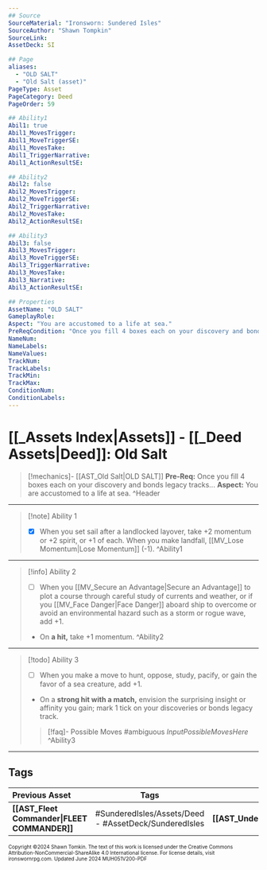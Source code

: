 ```yaml
---
## Source
SourceMaterial: "Ironsworn: Sundered Isles"
SourceAuthor: "Shawn Tompkin"
SourceLink: 
AssetDeck: SI

## Page
aliases:
  - "OLD SALT"
  - "Old Salt (asset)"
PageType: Asset
PageCategory: Deed
PageOrder: 59

## Ability1
Abil1: true
Abil1_MovesTrigger: 
Abil1_MoveTriggerSE: 
Abil1_MovesTake: 
Abil1_TriggerNarrative: 
Abil1_ActionResultSE: 

## Ability2
Abil2: false
Abil2_MovesTrigger: 
Abil2_MoveTriggerSE: 
Abil2_TriggerNarrative: 
Abil2_MovesTake: 
Abil2_ActionResultSE: 

## Ability3
Abil3: false
Abil3_MovesTrigger: 
Abil3_MoveTriggerSE: 
Abil3_TriggerNarrative: 
Abil3_MovesTake: 
Abil3_Narrative: 
Abil3_ActionResultSE: 

## Properties
AssetName: "OLD SALT"
GameplayRole: 
Aspect: "You are accustomed to a life at sea."
PreReqCondition: "Once you fill 4 boxes each on your discovery and bonds legacy tracks."
NameNum: 
NameLabels: 
NameValues: 
TrackNum: 
TrackLabels: 
TrackMin: 
TrackMax: 
ConditionNum: 
ConditionLabels: 
---
```

# [[_Assets Index|Assets]] - [[_Deed Assets|Deed]]: Old Salt

> [!mechanics]- [[AST_Old Salt|OLD SALT]]
> **Pre-Req:** Once you fill 4 boxes each on your discovery and bonds legacy tracks...
> **Aspect:** You are accustomed to a life at sea. ^Header
___
> [!note] Ability 1
> - [x] When you set sail after a landlocked layover, take +2 momentum or +2 spirit, or +1 of each.
> When you make landfall, [[MV_Lose Momentum|Lose Momentum]] (-1). ^Ability1
___
> [!info] Ability 2
> - [ ] When you [[MV_Secure an Advantage|Secure an Advantage]] to plot a course through careful study of currents and weather, or if you [[MV_Face Danger|Face Danger]] aboard ship to overcome or avoid an environmental hazard such as a storm or rogue wave, add +1.
> - On **a hit,** take +1 momentum. ^Ability2
___
> [!todo] Ability 3
> - [ ] When you make a move to hunt, oppose, study, pacify, or gain the favor of a sea creature, add +1.
> - On a **strong hit with a match,** envision the surprising insight or affinity you gain; mark 1 tick on your discoveries or bonds legacy track.
> > [!faq]- Possible Moves
> > #ambiguous _InputPossibleMovesHere_ ^Ability3
___
## Tags

| Previous Asset | Tags | Next Asset |
| :--- | :---: | ---: |
| **[[AST_Fleet Commander\|FLEET COMMANDER]]** | #SunderedIsles/Assets/Deed - #AssetDeck/SunderedIsles | **[[AST_Undead\|UNDEAD]]** |

<font size=-2>Copyright ©2024 Shawn Tomkin. The text of this work is licensed under the Creative Commons Attribution-NonCommercial-ShareAlike 4.0 International license. For license details, visit ironswornrpg.com. Updated June 2024 MUH051V200-PDF</font>